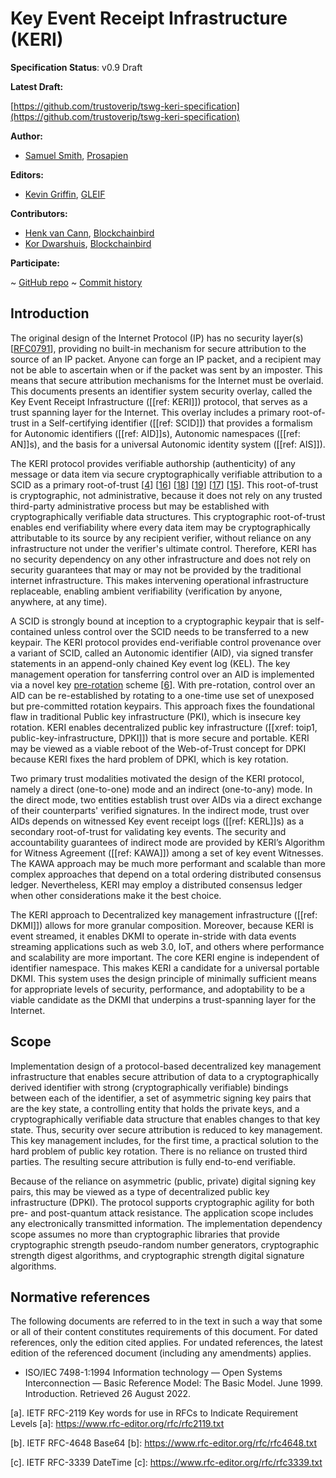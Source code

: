 Key Event Receipt Infrastructure (KERI)
==================

**Specification Status**: v0.9 Draft

**Latest Draft:**

[https://github.com/trustoverip/tswg-keri-specification](https://github.com/trustoverip/tswg-keri-specification)

**Author:**

- [Samuel Smith](https://github.com/SmithSamuelM), [Prosapien](https://prosapien.com/)

**Editors:**

- [Kevin Griffin](https://github.com/m00sey), [GLEIF](https://gleif.org/)

**Contributors:**

- [Henk van Cann](https://github.com/henkvancann), [Blockchainbird](https://blockchainbird.org/)
- [Kor Dwarshuis](https://github.com/kordwarshuis), [Blockchainbird](https://blockchainbird.org/)

**Participate:**

~ [GitHub repo](https://github.com/trustoverip/tswg-keri-specification)
~ [Commit history](https://github.com/trustoverip/tswg-keri-specification/commits/main)

## Introduction

The original design of the Internet Protocol (IP) has no security layer(s) [[RFC0791](#RFC0791)], providing no built-in mechanism for secure attribution to the source of an IP packet. Anyone can forge an IP packet, and a recipient may not be able to ascertain when or if the packet was sent by an imposter. This means that secure attribution mechanisms for the Internet must be overlaid. This documents presents an identifier system security overlay, called the Key Event Receipt Infrastructure ([[ref: KERI]]) protocol, that serves as a trust spanning layer for the Internet. This overlay includes a primary root-of-trust in a Self-certifying identifier ([[ref: SCID]]) that provides a formalism for Autonomic identifiers ([[ref: AID]]s), Autonomic namespaces ([[ref: AN]]s), and the basis for a universal Autonomic identity system ([[ref: AIS]]).

The KERI protocol provides verifiable authorship (authenticity) of any message or data item via secure cryptographically verifiable attribution to a SCID as a primary root-of-trust [[4](#KERI-WP)] [[16](#SCPK)] [[18](#SCFS)] [[19](#EscEvils)] [[17](#SFS-HTTP)] [[15](#PKCrypt)]. This root-of-trust is cryptographic, not administrative, because it does not rely on any trusted third-party administrative process but may be established with cryptographically verifiable data structures. This cryptographic root-of-trust enables end verifiability where every data item may be cryptographically attributable to its source by any recipient verifier, without reliance on any infrastructure not under the verifier's ultimate control. Therefore, KERI has no security dependency on any other infrastructure and does not rely on security guarantees that may or may not be provided by the traditional internet infrastructure. This makes intervening operational infrastructure replaceable, enabling ambient verifiability (verification by anyone, anywhere, at any time).

A SCID is strongly bound at inception to a cryptographic keypair that is self-contained unless control over the SCID needs to be transferred to a new keypair. The KERI protocol provides end-verifiable control provenance over a variant of SCID, called an Autonomic identifier (AID), via signed transfer statements in an append-only chained Key event log (KEL). The key management operation for tansferring control over an AID is implemented via a novel key [pre-rotation](#pre-rotation) scheme [[6](#DAD)]. With pre-rotation, control over an AID can be re-established by rotating to a one-time use set of unexposed but pre-committed rotation keypairs. This approach fixes the foundational flaw in traditional Public key infrastructure (PKI), which is insecure key rotation. KERI enables decentralized public key infrastructure ([[xref: toip1, public-key-infrastructure, DPKI]]) that is more secure and portable. KERI may be viewed as a viable reboot of the Web-of-Trust concept for DPKI because KERI fixes the hard problem of DPKI, which is key rotation.

Two primary trust modalities motivated the design of the KERI protocol, namely a direct (one-to-one) mode and an indirect (one-to-any) mode. In the direct mode, two entities establish trust over AIDs via a direct exchange of their counterparts' verified signatures. In the indirect mode, trust over AIDs depends on witnessed Key event receipt logs ([[ref: KERL]]s) as a secondary root-of-trust for validating key events. The security and accountability guarantees of indirect mode are provided by KERI’s Algorithm for Witness Agreement ([[ref: KAWA]]) among a set of key event Witnesses. The KAWA approach may be much more performant and scalable than more complex approaches that depend on a total ordering distributed consensus ledger. Nevertheless, KERI may employ a distributed consensus ledger when other considerations make it the best choice.

The KERI approach to Decentralized key management infrastructure ([[ref: DKMI]]) allows for more granular composition. Moreover, because KERI is event streamed, it enables DKMI to operate in-stride with data events streaming applications such as web 3.0, IoT, and others where performance and scalability are more important. The core KERI engine is independent of identifier namespace. This makes KERI a candidate for a universal portable DKMI. This system uses the design principle of minimally sufficient means for appropriate levels of security, performance, and adoptability to be a viable candidate as the DKMI that underpins a trust-spanning layer for the Internet.

## Scope

Implementation design of a protocol-based decentralized key management infrastructure that enables secure attribution of data to a cryptographically derived identifier with strong (cryptographically verifiable) bindings between each of the identifier, a set of asymmetric signing key pairs that are the key state, a controlling entity that holds the private keys, and a cryptographically verifiable data structure that enables changes to that key state. Thus, security over secure attribution is reduced to key management. This key management includes, for the first time, a practical solution to the hard problem of public key rotation. There is no reliance on trusted third parties. The resulting secure attribution is fully end-to-end verifiable.

Because of the reliance on asymmetric (public, private) digital signing key pairs, this may be viewed as a type of decentralized public key infrastructure (DPKI). The protocol supports cryptographic agility for both pre- and post-quantum attack resistance. The application scope includes any electronically transmitted information. The implementation dependency scope assumes no more than cryptographic libraries that provide cryptographic strength pseudo-random number generators, cryptographic strength digest algorithms, and cryptographic strength digital signature algorithms.

## Normative references

The following documents are referred to in the text in such a way that some or all of their content constitutes requirements of this document. For dated references, only the edition cited applies. For undated references, the latest edition of the referenced document (including any amendments) applies.

* ISO/IEC 7498-1:1994 Information technology — Open Systems Interconnection — Basic Reference Model: The Basic Model. June 1999. Introduction. Retrieved 26 August 2022.

[a]. IETF RFC-2119 Key words for use in RFCs to Indicate Requirement Levels
[a]: https://www.rfc-editor.org/rfc/rfc2119.txt

[b]. IETF RFC-4648 Base64
[b]: https://www.rfc-editor.org/rfc/rfc4648.txt

[c]. IETF RFC-3339 DateTime
[c]: https://www.rfc-editor.org/rfc/rfc3339.txt
